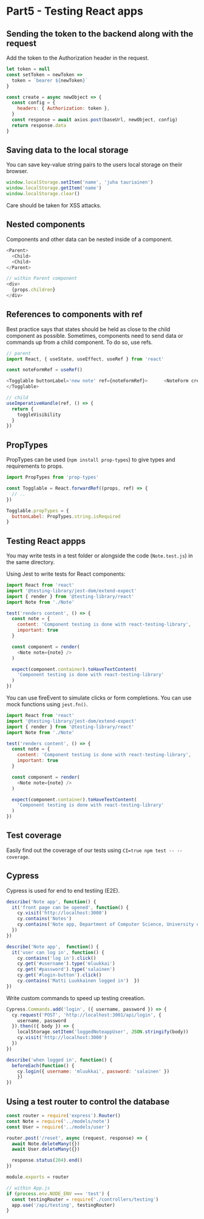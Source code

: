# Part5 - Testing React apps

## Sending the token to the backend along with the request

Add the token to the Authorization header in the request.

```js
let token = null
const setToken = newToken => 
  token = `bearer ${newToken}`
}

const create = async newObject => {
  const config = {
    headers: { Authorization: token },
  }
  const response = await axios.post(baseUrl, newObject, config)
  return response.data
}
```

## Saving data to the local storage

You can save key-value string pairs to the users local storage on theiir browser.

```js
window.localStorage.setItem('name', 'juha tauriainen')
window.localStorage.getItem('name')
window.localStorage.clear()
```

Care should be taken for XSS attacks.

## Nested components

Components and other data can be nested inside of a component.

```js
<Parent>
  <Child>
  <Child>
</Parent>

// within Parent component
<div>
  {props.children}
</div>
```

## References to components with ref

Best practice says that states should be held as close to the child component as possible. Sometimes, components need to send data or commands up from a child component. To do so, use refs.

```js
// parent
import React, { useState, useEffect, useRef } from 'react'

const noteFormRef = useRef()

<Togglable buttonLabel='new note' ref={noteFormRef}>      <NoteForm createNote={addNote} />
</Togglable>

// child
useImperativeHandle(ref, () => {
  return {
    toggleVisibility
  }
})
```

## PropTypes

PropTypes can be used (`npm install prop-types`) to give types and requirements to props.

```js
import PropTypes from 'prop-types'

const Togglable = React.forwardRef((props, ref) => {
  // ..
})

Togglable.propTypes = {
  buttonLabel: PropTypes.string.isRequired
}
```

## Testing React appps

You may write tests in a test folder or alongside the code (`Note.test.js`) in the same directory.

Using Jest to write tests for React components:

```js
import React from 'react'
import '@testing-library/jest-dom/extend-expect'
import { render } from '@testing-library/react'
import Note from './Note'

test('renders content', () => {
  const note = {
    content: 'Component testing is done with react-testing-library',
    important: true
  }

  const component = render(
    <Note note={note} />
  )

  expect(component.container).toHaveTextContent(
    'Component testing is done with react-testing-library'
  )
})
```

You can use fireEvent to simulate clicks or form completions. You can use mock functions using `jest.fn()`.

```js
import React from 'react'
import '@testing-library/jest-dom/extend-expect'
import { render } from '@testing-library/react'
import Note from './Note'

test('renders content', () => {
  const note = {
    content: 'Component testing is done with react-testing-library',
    important: true
  }

  const component = render(
    <Note note={note} />
  )

  expect(component.container).toHaveTextContent(
    'Component testing is done with react-testing-library'
  )
})
```

## Test coverage

Easily find out the coverage of our tests using `CI=true npm test -- --coverage`.

## Cypress

Cypress is used for end to end testiing (E2E). 

```js
describe('Note app', function() {
  it('front page can be opened', function() {
    cy.visit('http://localhost:3000')
    cy.contains('Notes')
    cy.contains('Note app, Department of Computer Science, University of Helsinki 2021')
  })
})

describe('Note app',  function() {
  it('user can log in', function() {
    cy.contains('log in').click()
    cy.get('#username').type('mluukkai')
    cy.get('#password').type('salainen')
    cy.get('#login-button').click()
    cy.contains('Matti Luukkainen logged in')  })
})
```

Write custom commands to speed up testing creeation.

```js
Cypress.Commands.add('login', ({ username, password }) => {
  cy.request('POST', 'http://localhost:3001/api/login', {
    username, password
  }).then(({ body }) => {
    localStorage.setItem('loggedNoteappUser', JSON.stringify(body))
    cy.visit('http://localhost:3000')
  })
})

describe('when logged in', function() {
  beforeEach(function() {
    cy.login({ username: 'mluukkai', password: 'salainen' })
    })
})
```

## Using a test router to control the database

```js
const router = require('express').Router()
const Note = require('../models/note')
const User = require('../models/user')

router.post('/reset', async (request, response) => {
  await Note.deleteMany({})
  await User.deleteMany({})

  response.status(204).end()
})

module.exports = router

// within App.js
if (process.env.NODE_ENV === 'test') {
  const testingRouter = require('./controllers/testing')
  app.use('/api/testing', testingRouter)
}
```